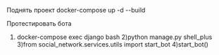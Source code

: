 Поднять проект docker-compose up -d --build

Протестировать бота
1) docker-compose exec django bash
2)python manage.py shell_plus
3)from social_network.services.utils import start_bot
4)start_bot()

